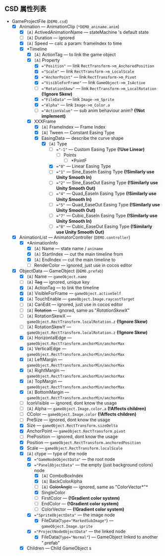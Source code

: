 ## CSD 属性列表

- GameProjectFile (`DEMO.csd`)
    - [x]  Animation — AnimationClip (`*DEMO_aniname.anim`)
        - [x]  `[A]` ActivedAnimationName — stateMachine 's default state
        - [ ]  `[A]` Duration — ignored
        - [x]  `[A]` Speed — calc a param: frameIndex to time
        - [x]  *Timeline
            - [x]  `[A]` ActionTag — to link the game object
            - [x]  `[A]` Property
                - [x]  `="Position"` — link `RectTransform->m_AnchoredPosition`
                - [x]  `="Scale"` — link `RectTransform->m_LocalScale`
                - [x]  `="AnchorPoint"` — link `RectTransform->m_Pivot`
                - [x]  `="VisibleForFrame"` — link `GameObject->m_IsActive`
                - [ ]  `="RotationSkew"` —  link `RectTransform->m_LocalRotation`  **(!Ignore Skew)**
                - [x]  `="FileData"` — link `Image->m_Sprite`
                - [x]  `="Alpha"` — link `Image->m_Color.a`
                - [ ]  `="ActionValue"` —  sub anim behaviour anim? **(!Not implement)**
            - [x]  XXXFrame
                - [x]  `[A]` FrameIndex — Frame Index
                - [x]  `[A]` Tween — Constant Easing Type
                - [x]  EasingData — describe the curve shape
                    - [x]  `[A]` Type
                        - [ ]  `="-1"` — Custom Easing Type **(!Use Linear)**
                            - [ ]  Points
                                - [ ]  *PointF
                        - [x]  `="0"` — Linear Easing Type
                        - [ ]  `="1"` — Sine_EaseIn Easing Type  **(!Similarly use Unity Smooth In)**
                        - [ ]  `="2"` — Sine_EaseOut Easing Type  **(!Similarly use Unity Smooth Out)**
                        - [ ]  `="4"` — Quad_EaseIn Easing Type  **(!Similarly use Unity Smooth In)**
                        - [ ]  `="5"` — Quad_EaseOut Easing Type  **(!Similarly use Unity Smooth Out)**
                        - [ ]  `="7"` — Cubic_EaseIn Easing Type  **(!Similarly use Unity Smooth In)**
                        - [ ]  `="8"` — Cubic_EaseOut Easing Type  **(!Similarly use Unity Smooth Out)**
    - [x]  AnimationList — AnimatorController (`DEMO.controller`)
        - [x]  *AnimationInfo
            - [x]  `[A]` Name — state name / `aniname`
            - [x]  `[A]` StartIndex — cut the main timeline from
            - [x]  `[A]` EndIndex — cut the main timeline to
            - [ ]  RenderColor — ignored, just use in cocos editor
    - [x]  ObjectData — GameObject (`DEMO.prefab`)
        - [x]  `[A]` Name — `gameObject.name`
        - [ ]  `[A]` ~~Tag~~ — ignored, unique key
        - [x]  `[A]` ActionTag — to link the timeline
        - [x]  `[A]` VisibleForFrame — `gameObject.activeSelf`
        - [x]  `[A]` TouchEnable — `gameObject.Image.raycastTarget`
        - [ ]  `[A]` CanEdit — ignored, just use in cocos editor
        - [ ]  `[A]` ~~Rotation~~ — ignored, same as "*RotationSkewX*"
        - [ ]  `[A]` RotationSkewX — `gameObject.RectTransform.localRotation.z` **(!Ignore Skew)**
        - [ ]  `[A]` RotationSkewY — `gameObject.RectTransform.localRotation.z` **(!Ignore Skew)**
        - [x]  `[A]` HorizontalEdge — `gameObject.RectTransform.anchorMin/anchorMax`
        - [x]  `[A]` VerticalEdge — `gameObject.RectTransform.anchorMin/anchorMax`
        - [x]  `[A]` LeftMargin — `gameObject.RectTransform.anchorMin/anchorMax`
        - [x]  `[A]` RightMargin — `gameObject.RectTransform.anchorMin/anchorMax`
        - [x]  `[A]` TopMargin — `gameObject.RectTransform.anchorMin/anchorMax`
        - [x]  `[A]` BottomMargin — `gameObject.RectTransform.anchorMin/anchorMax`
        - [ ]  IconVisible — ignored, dont know the usage
        - [ ]  `[A]` Alpha — `gameObject.Image.color.a` **(!Affects children)**
        - [ ]  CColor — `gameObject.Image.color` **(!Affects children)**
        - [ ]  PreSize — ignored, dont know the usage
        - [x]  Size — `gameObject.RectTransform.sizeDelta`
        - [x]  AnchorPoint — `gameObject.RectTransform.pivot`
        - [ ]  PrePosition — ignored, dont know the usage
        - [x]  Position — `gameObject.RectTransform.anchoredPosition`
        - [x]  Scale — `gameObject.RectTransform.localScale`
        - [x]  `[A]` ctype — type of the node
            - [x]  `="GameNodeObjectData"` — the root node
            - [x]  `="PanelObjectData"` — the empty (just background colors) node
                - [x]  `[A]` ComboBoxIndex
                - [x]  `[A]` BackColorAlpha
                - [ ]  `[A]` ~~ColorAngle~~ — ignored, same as "ColorVector*"*
                - [x]  SingleColor
                - [ ]  FirstColor — **(!Gradient color system)**
                - [ ]  EndColor — **(!Gradient color system)**
                - [ ]  ColorVector — **(!Gradient color system)**
            - [x]  `="SpriteObjectData"` — the image node
                - [x]  FileData(`Type="MarkedSubImage"`) — `gameObject.Image.sprite`
            - [x]  `="ProjectNodeObjectData"` — the linked node
                - [x]  FileData(`Type="Normal"`) — GameObject linked to another ".prefab"
        - [x]  Children — Child GameObject s
